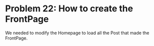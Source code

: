 # Problem 22: How to create the FrontPage

We needed to modify the Homepage to load all the Post that made the FrontPage. 














		